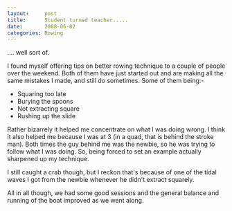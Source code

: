 ```yaml
---
layout:     post
title:      Student turned teacher.....
date:       2008-06-02
categories: Rowing
---
```

.... well sort of.

I found myself offering tips on better rowing technique to a couple of people over the weekend. Both of them have just started out and are making all the same mistakes I made, and still do sometimes. Some of them being:-

- Squaring too late
- Burying the spoons
- Not extracting square
- Rushing up the slide

Rather bizarrely it helped me concentrate on what I was doing wrong. I think it also helped me because I was at 3 (in a quad, that is behind the stroke man). Both times the guy behind me was the newbie, so he was trying to follow what I was doing. So, being forced to set an example actually sharpened up my technique.

I still caught a crab though, but I reckon that's because of one of the tidal waves I got from the newbie whenever he didn't extract squarely.

All in all though, we had some good sessions and the general balance and running of the boat improved as we went along.